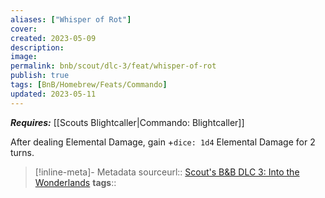 ```yaml
---
aliases: ["Whisper of Rot"]
cover: 
created: 2023-05-09
description: 
image: 
permalink: bnb/scout/dlc-3/feat/whisper-of-rot
publish: true
tags: [BnB/Homebrew/Feats/Commando]
updated: 2023-05-11
---
```


***Requires:*** [[Scouts Blightcaller|Commando: Blightcaller]]

After dealing Elemental Damage, gain +`dice: 1d4` Elemental Damage for 2 turns.

> [!inline-meta]- Metadata
> sourceurl:: [Scout's B&B DLC 3: Into the Wonderlands](https://docs.google.com/document/d/1MLOgrWwcLNTnP9PuXrKiLImy7SUh4hXO8arVUAlmdp0/edit)
> **tags**::
